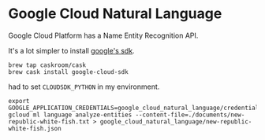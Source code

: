 # Google Cloud Natural Language

Google Cloud Platform has a Name Entity Recognition API.  



It's a lot simpler to install [google's sdk](https://cloud.google.com/natural-language/docs/quickstart).

```
brew tap caskroom/cask
brew cask install google-cloud-sdk
```

had to set `CLOUDSDK_PYTHON` in my environment.

```
export GOOGLE_APPLICATION_CREDENTIALS=google_cloud_natural_language/credentials.json 
gcloud ml language analyze-entities --content-file=./documents/new-republic-white-fish.txt > google_cloud_natural_language/new-republic-white-fish.json
```
